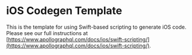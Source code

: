 # iOS Codegen Template

This is the template for using Swift-based scripting to generate iOS code. Please see our full instructions at [https://www.apollographql.com/docs/ios/swift-scripting/](https://www.apollographql.com/docs/ios/swift-scripting/). 